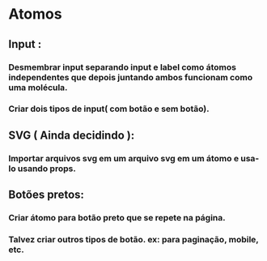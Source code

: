 # Atomos 

## Input :
### Desmembrar input separando input e label como átomos independentes que depois juntando ambos funcionam como uma molécula.
### Criar dois tipos de input( com botão e sem botão).

## SVG ( Ainda decidindo ):
### Importar arquivos svg em um arquivo svg em um átomo e usa-lo usando props.

## Botões pretos:
### Criar átomo para botão preto que se repete na página.
### Talvez criar outros tipos de botão. ex: para paginação, mobile, etc.


